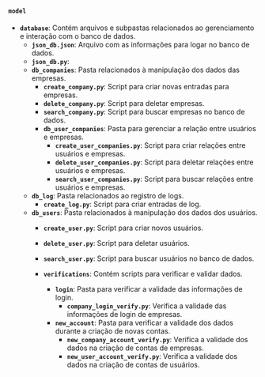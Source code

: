 #### `model`
- **`database`**: Contém arquivos e subpastas relacionados ao gerenciamento e interação com o banco de dados.
  - **`json_db.json`**: Arquivo com as informações para logar no banco de dados.
  - **`json_db.py`**: 
  - **`db_companies`**: Pasta relacionados à manipulação dos dados das empresas.
    - **`create_company.py`**: Script para criar novas entradas para empresas.
    - **`delete_company.py`**: Script para deletar empresas.
    - **`search_company.py`**: Script para buscar empresas no banco de dados.
    - **`db_user_companies`**: Pasta para gerenciar a relação entre usuários e empresas.
      - **`create_user_companies.py`**: Script para criar relações entre usuários e empresas.
      - **`delete_user_companies.py`**: Script para deletar relações entre usuários e empresas.
      - **`search_user_companies.py`**: Script para buscar relações entre usuários e empresas.
  - **`db_log`**: Pasta relacionados ao registro de logs.
    - **`create_log.py`**: Script para criar entradas de log.
  - **`db_users`**: Pasta relacionados à manipulação dos dados dos usuários.
    - **`create_user.py`**: Script para criar novos usuários.
    - **`delete_user.py`**: Script para deletar usuários.
    - **`search_user.py`**: Script para buscar usuários no banco de dados.

    - **`verifications`**: Contém scripts para verificar e validar dados.
        - **`login`**: Pasta para verificar a validade das informações de login.
            - **`company_login_verify.py`**: Verifica a validade das informações de login de empresas.
        - **`new_account`**: Pasta para verificar a validade dos dados durante a criação de novas contas.
            - **`new_company_account_verify.py`**: Verifica a validade dos dados na criação de contas de empresas.
            - **`new_user_account_verify.py`**: Verifica a validade dos dados na criação de contas de usuários.
